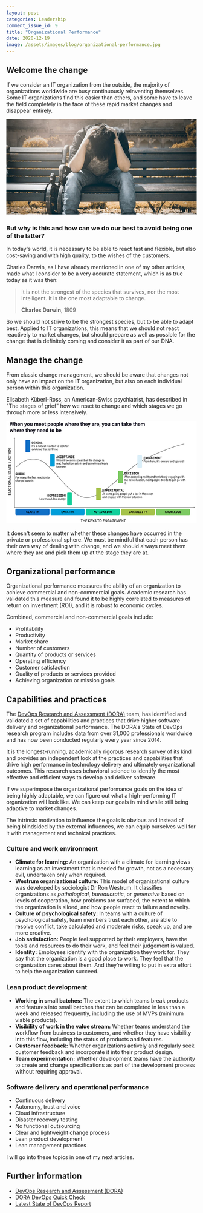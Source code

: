 ```yaml
---
layout: post
categories: Leadership
comment_issue_id: 9
title: "Organizational Performance"
date: 2020-12-19
image: /assets/images/blog/organizational-performance.jpg
---
```


## Welcome the change

If we consider an IT organization from the outside, the majority of organizations worldwide are busy continuously reinventing themselves. Some IT organizations find this easier than others, and some have to leave the field completely in the face of these rapid market changes and disappear entirely.

![Grief](/assets/images/blog/grief.jpg)

### But why is this and how can we do our best to avoid being one of the latter?

In today's world, it is necessary to be able to react fast and flexible, but also cost-saving and with high quality, to the wishes of the customers.

Charles Darwin, as I have already mentioned in one of my other articles, made what I consider to be a very accurate statement, which is as true today as it was then:

> It is not the strongest of the species that survives, 
nor the most intelligent. It is the one most adaptable to change.
>
> **Charles Darwin**, 1809

So we should not strive to be the strongest species, but to be able to adapt best. Applied to IT organizations, this means that we should not react reactively to market changes, but should prepare as well as possible for the change that is definitely coming and consider it as part of our DNA.

## Manage the change

From classic change management, we should be aware that changes not only have an impact on the IT organization, but also on each individual person within this organization. 

Elisabeth Küberl-Ross, an American-Swiss psychiatrist, has described in "The stages of grief" how we react to change and which stages we go through more or less intensively.

![The stages of grief](/assets/images/blog/stages-of-grief.jpg)

It doesn't seem to matter whether these changes have occurred in the private or professional sphere. We must be mindful that each person has their own way of dealing with change, and we should always meet them where they are and pick them up at the stage they are at. 

## Organizational performance

Organizational performance measures the ability of an organization to achieve commercial and non-commercial goals. Academic research has validated this measure and found it to be highly correlated to measures of return on investment (ROI), and it is robust to economic cycles.

Combined, commercial and non-commercial goals include:
- Profitability
- Productivity
- Market share
- Number of customers
- Quantity of products or services
- Operating efficiency
- Customer satisfaction
- Quality of products or services provided
- Achieving organization or mission goals

## Capabilities and practices

The [DevOps Research and Assessment (DORA)](https://www.devops-research.com/research.html) team, has identified and validated a set of capabilities and practices that drive higher software delivery and organizational performance. The DORA's State of DevOps research program includes data from over 31,000 professionals worldwide and has now been conducted regularly every year since 2014.

It is the longest-running, academically rigorous research survey of its kind and provides an independent look at the practices and capabilities that drive high performance in technology delivery and ultimately organizational outcomes. This research uses behavioral science to identify the most effective and efficient ways to develop and deliver software.

If we superimpose the organizational performance goals on the idea of being highly adaptable, we can figure out what a high-performing IT organization will look like. We can keep our goals in mind while still being adaptive to market changes.

The intrinsic motivation to influence the goals is obvious and instead of being blindsided by the external influences, we can equip ourselves well for it with management and technical practices.

### Culture and work environment

- **Climate for learning:** An organization with a climate for learning views learning as an investment that is needed for growth, not as a necessary evil, undertaken only when required.
- **Westrum organizational culture:** This model of organizational culture was developed by sociologist Dr Ron Westrum. It classifies organizations as *pathological*, *bureaucratic*, or *generative* based on levels of cooperation, how problems are surfaced, the extent to which the organization is siloed, and how people react to failure and novelty.
- **Culture of psychological safety:** In teams with a culture of psychological safety, team members trust each other, are able to resolve conflict, take calculated and moderate risks, speak up, and are more creative.
- **Job satisfaction:** People feel supported by their employers, have the tools and resources to do their work, and feel their judgement is valued.
- **Identity:** Employees identify with the organization they work for. They say that the organization is a good place to work. They feel that the organization cares about them. And they’re willing to put in extra effort to help the organization succeed.

### Lean product development

- **Working in small batches:** The extent to which teams break products and features into small batches that can be completed in less than a week and released frequently, including the use of MVPs (minimum viable products).
- **Visibility of work in the value stream:** Whether teams understand the workflow from business to customers, and whether they have visibility into this flow, including the status of products and features.
- **Customer feedback:** Whether organizations actively and regularly seek customer feedback and incorporate it into their product design.
- **Team experimentation:** Whether development teams have the authority to create and change specifications as part of the development process without requiring approval.

### Software delivery and operational performance

- Continuous delivery
- Autonomy, trust and voice
- Cloud infrastructure
- Disaster recovery testing
- No functional outsourcing
- Clear and lightweight change process
- Lean product development
- Lean management practices

I will go into these topics in one of my next articles.

## Further information

- [DevOps Research and Assessment (DORA)](https://www.devops-research.com/research.html)
- [DORA DevOps Quick Check](https://www.devops-research.com/quickcheck.html)
- [Latest State of DevOps Report](https://cloud.google.com/devops/state-of-devops)